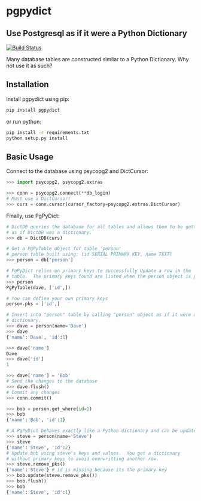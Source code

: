 # pgpydict
## Use Postgresql as if it were a Python Dictionary

[![Build Status](https://travis-ci.org/rolobio/pgpydict.svg?branch=master)](https://travis-ci.org/rolobio/pgpydict)

Many database tables are constructed similar to a Python Dictionary.  Why not
use it as such?

## Installation
Install pgpydict using pip:
```bash
pip install pgpydict
```

or run python:
```bash
pip install -r requirements.txt
python setup.py install
```

## Basic Usage
Connect to the database using psycopg2 and DictCursor:
```python
>>> import psycopg2, psycopg2.extras

>>> conn = psycopg2.connect(**db_login)
# Must use a DictCursor!
>>> curs = conn.cursor(cursor_factory=psycopg2.extras.DictCursor)
```

Finally, use PgPyDict:
```python
# DictDB queries the database for all tables and allows them to be gotten
# as if DictDB was a dictionary.
>>> db = DictDB(curs)

# Get a PgPyTable object for table 'person'
# person table built using: (id SERIAL PRIMARY KEY, name TEXT)
>>> person = db['person']

# PgPyDict relies on primary keys to successfully Update a row in the 'person'
# table.  The primary keys found are listed when the person object is printed.
>>> person
PgPyTable(dave, ['id',])

# You can define your own primary keys
person.pks = ['id',]

# Insert into "person" table by calling "person" object as if it were a
# dictionary.
>>> dave = person(name='Dave')
>>> dave
{'name':'Dave', 'id':1}

>>> dave['name']
Dave
>>> dave['id']
1

>>> dave['name'] = 'Bob'
# Send the changes to the database
>>> dave.flush()
# Commit any changes
>>> conn.commit()

>>> bob = person.get_where(id=1)
>>> bob
{'name':'Bob', 'id':1}

# A PgPyDict behaves exactly like a Python dictionary and can be updated/set
>>> steve = person(name='Steve')
>>> steve
{'name':'Steve', 'id':2}
# Update bob using steve's keys and values.  You get a dictionary
# without primary keys to avoid overwritting another row.
>>> steve.remove_pks()
{'name':'Steve'} # id is missing because its the primary key
>>> bob.update(steve.remove_pks())
>>> bob.flush()
>>> bob
{'name':'Steve', 'id':1}
```
